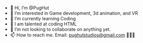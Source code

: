 - 👋 Hi, I’m @PugHut
- 👀 I’m interested in Game development, 3d animation, and VR
- 🌱 I’m currently learning Coding
- 🧠 I am talented at coding HTML
- 💞️ I’m not looking to collaborate on anything yet.
- 📫 How to reach me. Email: pughutstudios@gmail.com
🤫🧏‍♂️
